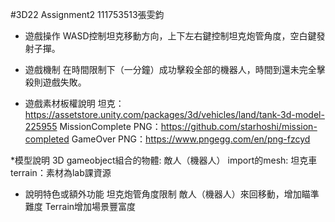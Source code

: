 #3D22 Assignment2
111753513張雯鈞
* 遊戲操作 
WASD控制坦克移動方向，上下左右鍵控制坦克炮管角度，空白鍵發射子撣。

* 遊戲機制
在時間限制下（一分鐘）成功擊殺全部的機器人，時間到還未完全擊殺則遊戲失敗。

* 遊戲素材板權說明
坦克：https://assetstore.unity.com/packages/3d/vehicles/land/tank-3d-model-225955
MissionComplete PNG：https://github.com/starhoshi/mission-completed
GameOver PNG：https://www.pngegg.com/en/png-fzcyd

*模型說明
3D gameobject組合的物體: 敵人（機器人）
import的mesh:  坦克車
terrain：素材為lab課資源

* 說明特色或額外功能
坦克炮管角度限制
敵人（機器人）來回移動，增加瞄準難度
Terrain增加場景豐富度

